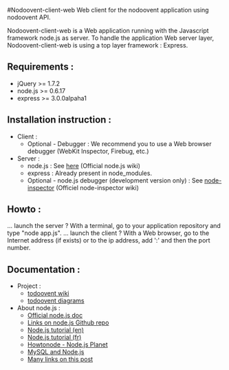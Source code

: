#Nodoovent-client-web
Web client for the nodoovent application using nodoovent API. 

Nodoovent-client-web is a Web application running with the Javascript framework node.js as server.
To handle the application Web server layer, Nodoovent-client-web is using a top layer framework : Express.

## Requirements :
* jQuery >= 1.7.2
* node.js >= 0.6.17
* express >= 3.0.0alpaha1

## Installation instruction :
* Client : 
	* Optional - Debugger : We recommend you to use a Web browser debugger (WebKit Inspector, Firebug, etc.)
* Server :
	* node.js : See [here](https://github.com/joyent/node/wiki/Installation) (Official node.js wiki)
	* express : Already present in node_modules.
	* Optional - node.js debugger (development version only) : See [node-inspector](https://github.com/dannycoates/node-inspector/wiki/Getting-Started---from-scratch) (Officiel node-inspector wiki)

## Howto :
... launch the server ?
With a terminal, go to your application repository and type "node app.js".
... launch the client ?
With a Web browser, go to the Internet address (if exists) or to the ip address, add ':' and then the port number.

## Documentation :

* Project : 
	* [todoovent wiki](https://github.com/g4llic4/nodoovent/wiki)
	* [todoovent diagrams](http://simon-renoult.com/todoovent/)
* About node.js : 
	* [Official node.js doc](http://nodejs.org/api/)
	* [Links on node.js Github repo](https://github.com/joyent/node#resources-for-newcomers)
	* [Node.js tutorial (en) ](http://www.nodebeginner.org/)
	* [Node.js tutorial (fr) ](http://nodejs.developpez.com/tutoriels/javascript/node-js-livre-debutant/)
	* [Howtonode - Node.js Planet](http://howtonode.org/)
	* [MySQL and Node.js](http://www.giantflyingsaucer.com/blog/?p=2596)
	* [Many links on this post](http://stackoverflow.com/a/5511507)